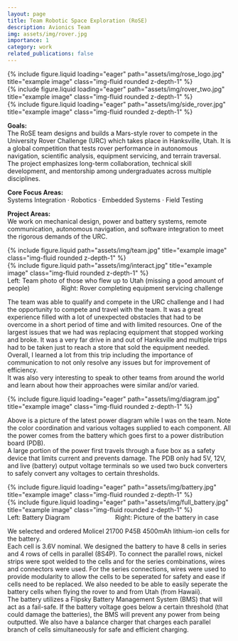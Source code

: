 ```yaml
---
layout: page
title: Team Robotic Space Exploration (RoSE)
description: Avionics Team
img: assets/img/rover.jpg
importance: 1
category: work
related_publications: false
---
```


<div class="row">
    <div class="col-sm mt-3 mt-md-0">
        {% include figure.liquid loading="eager" path="assets/img/rose_logo.jpg" title="example image" class="img-fluid rounded z-depth-1" %}
    </div>
    <div class="col-sm mt-3 mt-md-0">
        {% include figure.liquid loading="eager" path="assets/img/rover_two.jpg" title="example image" class="img-fluid rounded z-depth-1" %}
    </div>
    <div class="col-sm mt-3 mt-md-0">
        {% include figure.liquid loading="eager" path="assets/img/side_rover.jpg" title="example image" class="img-fluid rounded z-depth-1" %}
    </div>
</div>


<p><strong>Goals:</strong><br>
  The RoSE team designs and builds a Mars-style rover to compete in the University Rover Challenge (URC) which takes place in Hanksville, Utah.
  It is a global competition that tests rover performance in autonomous navigation, scientific analysis, equipment servicing, and terrain traversal. 
  The project emphasizes long-term collaboration, technical skill development, and mentorship among undergraduates across multiple disciplines.
</p>

<p><strong>Core Focus Areas:</strong><br>
  Systems Integration · Robotics · Embedded Systems · Field Testing
</p>

<p><strong>Project Areas:</strong><br>
  We work on mechanical design, power and battery systems, remote communication, autonomous navigation, and software integration to meet the rigorous demands of the URC.
</p>

<div class="row justify-content-sm-center">
    <div class="col-sm-8 mt-3 mt-md-0">
        {% include figure.liquid path="assets/img/team.jpg" title="example image" class="img-fluid rounded z-depth-1" %}
    </div>
    <div class="col-sm-4 mt-3 mt-md-0">
        {% include figure.liquid path="assets/img/interact.jpg" title="example image" class="img-fluid rounded z-depth-1" %}
    </div>
</div>
<div class="caption">
    Left: Team photo of those who flew up to Utah (missing a good amount of people) &nbsp;&nbsp;&nbsp;&nbsp;&nbsp;&nbsp;&nbsp;&nbsp;&nbsp;&nbsp;&nbsp;&nbsp;&nbsp;&nbsp;&nbsp;&nbsp; Right: Rover completing equipment servicing challenge
</div>

The team was able to qualify and compete in the URC challenge and I had the opportunity to compete and travel with the team.
It was a great experience filled with a lot of unexpected obstacles that had to be overcome in a short period of time and with limited resources.
One of the largest issues that we had was replacing equipment that stopped working and broke.
It was a very far drive in and out of Hanksville and multiple trips had to be taken just to reach a store that sold the equipment needed.
Overall, I learned a lot from this trip including the importance of communication to not only resolve any issues but for improvement of efficiency.  
It was also very interesting to speak to other teams from around the world and learn about how their approaches were similar and/or varied.

<div class="row">
    <div class="col-sm mt-3 mt-md-0">
        {% include figure.liquid loading="eager" path="assets/img/diagram.jpg" title="example image" class="img-fluid rounded z-depth-1" %}
    </div>
</div>

Above is a picture of the latest power diagram while I was on the team.  Note the color coordination and various voltages supplied to each component.
All the power comes from the battery which goes first to a power distribution board (PDB).  
A large portion of the power first travels through a fuse box as a safety device that limits current and prevents damage.
The PDB only had 5V, 12V, and live (battery) output voltage terminals so we used two buck converters to safely convert any voltages to certain thresholds.

<div class="row">
    <div class="col-sm-6 mt-3 mt-md-0">
        {% include figure.liquid loading="eager" path="assets/img/battery.jpg" title="example image" class="img-fluid rounded z-depth-1" %}
    </div>
    <div class="col-sm-6 mt-3 mt-md-0">
        {% include figure.liquid loading="eager" path="assets/img/full_battery.jpg" title="example image" class="img-fluid rounded z-depth-1" %}
    </div>
</div>
<div class="caption">
    Left: Battery Diagram &nbsp;&nbsp;&nbsp;&nbsp;&nbsp;&nbsp;&nbsp;&nbsp;&nbsp;&nbsp;&nbsp;&nbsp;&nbsp;&nbsp;&nbsp;&nbsp;&nbsp;&nbsp;&nbsp;&nbsp;&nbsp;&nbsp;&nbsp;&nbsp; Right: Picture of the battery in case
</div>

We selected and ordered Molicel 21700 P45B 4500mAh lithium-ion cells for the battery.  
Each cell is 3.6V nominal.  We designed the battery to have 8 cells in series and 4 rows of cells in parallel (8S4P).
To connect the parallel rows, nickel strips were spot welded to the cells and for the series combinations, wires and connectors were used.
For the series connections, wires were used to provide modularity to allow the cells to be seperated for safety and ease if cells need to be replaced.
We also needed to be able to easily seperate the battery cells when flying the rover to and from Utah (from Hawaii).  
The battery utilizes a Flipsky Battery Management System (BMS) that will act as a fail-safe.
If the battery voltage goes below a certain threshold (that could damage the batteries), the BMS will prevent any power from being outputted.
We also have a balance charger that charges each parallel branch of cells simultaneously for safe and efficient charging.
